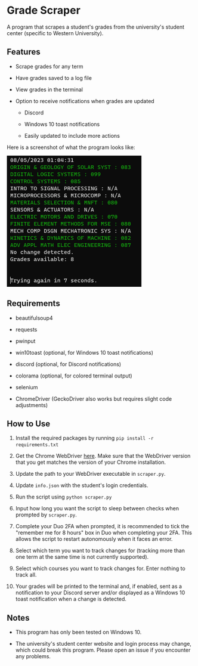# Grade Scraper

A program that scrapes a student's grades from the university's student center (specific to Western University).

## Features

- Scrape grades for any term

- Have grades saved to a log file
- View grades in the terminal
- Option to receive notifications when grades are updated

  - Discord

  - Windows 10 toast notifications
  - Easily updated to include more actions

Here is a screenshot of what the program looks like:

![Screenshot of my project](./images/Screenshot_1.png)

## Requirements

- beautifulsoup4

- requests
- pwinput
- win10toast (optional, for Windows 10 toast notifications)
- discord (optional, for Discord notifications)
- colorama (optional, for colored terminal output)
- selenium
- ChromeDriver (GeckoDriver also works but requires slight code adjustments)

## How to Use

1. Install the required packages by running `pip install -r requirements.txt`

2. Get the Chrome WebDriver [here](https://chromedriver.chromium.org/downloads). Make sure that the WebDriver version that you get matches the version of your Chrome installation.

3. Update the path to your WebDriver executable in `scraper.py`.

4. Update `info.json` with the student's login credentials.

5. Run the script using `python scraper.py`

6. Input how long you want the script to sleep between checks when prompted by `scraper.py`.

7. Complete your Duo 2FA when prompted, it is recommended to tick the "remember me for 8 hours" box in Duo when completing your 2FA. This allows the script to restart autonomously when it faces an error.

8. Select which term you want to track changes for (tracking more than one term at the same time is not currently supported).

9. Select which courses you want to track changes for. Enter nothing to track all.

10. Your grades will be printed to the terminal and, if enabled, sent as a notification to your Discord server and/or displayed as a Windows 10 toast notification when a change is detected.

## Notes

- This program has only been tested on Windows 10.

- The university's student center website and login process may change, which could break this program. Please open an issue if you encounter any problems.
